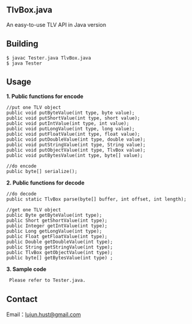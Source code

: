 TlvBox.java
----------

An easy-to-use TLV API in Java version

Building
----------

    $ javac Tester.java TlvBox.java 
    $ java Tester

Usage
----------

 **1. Public functions for encode**

    //put one TLV object
    public void putByteValue(int type, byte value);        
    public void putShortValue(int type, short value);    
    public void putIntValue(int type, int value);    
    public void putLongValue(int type, long value);    
    public void putFloatValue(int type, float value);    
    public void putDoubleValue(int type, double value);    
    public void putStringValue(int type, String value);
    public void putObjectValue(int type, TlvBox value);    
    public void putBytesValue(int type, byte[] value);    

    //do encode
    public byte[] serialize(); 
    
 **2. Public functions for decode**
 
    //do decode
    public static TlvBox parse(byte[] buffer, int offset, int length);
    
    //get one TLV object
    public Byte getByteValue(int type);        
    public Short getShortValue(int type);    
    public Integer getIntValue(int type);    
    public Long getLongValue(int type);    
    public Float getFloatValue(int type);    
    public Double getDoubleValue(int type);        
    public String getStringValue(int type);
    public TlvBox getObjectValue(int type); 
    public byte[] getBytesValue(int type) ;

 **3. Sample code**
 
     Please refer to Tester.java.

Contact
----------
Email：lujun.hust@gmail.com
